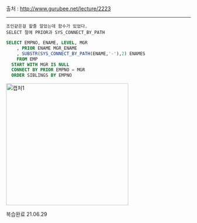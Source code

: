 출처 : http://www.gurubee.net/lecture/2223

----

```
조인같은걸 할줄 알았는데 함수가 있었다.
SELECT 절에 PRIOR과 SYS_CONNECT_BY_PATH
```

```SQL
SELECT EMPNO, ENAME, LEVEL, MGR
    , PRIOR ENAME MGR_ENAME
    , SUBSTR(SYS_CONNECT_BY_PATH(ENAME,'-'),2) ENAMES
    FROM EMP
  START WITH MGR IS NULL
  CONNECT BY PRIOR EMPNO = MGR
  ORDER SIBLINGS BY EMPNO
```
<img width="333" alt="캡처1" src="https://user-images.githubusercontent.com/34879309/85370905-6a221200-b56a-11ea-9579-bfc1501499e6.PNG">



복습완료 21.06.29
